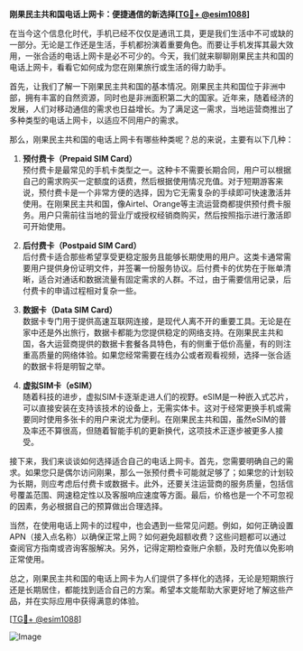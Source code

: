**刚果民主共和国电话上网卡：便捷通信的新选择[[TG💪+ @esim1088](https://t.me/s/esim1088)]**

在当今这个信息化时代，手机已经不仅仅是通讯工具，更是我们生活中不可或缺的一部分。无论是工作还是生活，手机都扮演着重要角色。而要让手机发挥其最大效用，一张合适的电话上网卡是必不可少的。今天，我们就来聊聊刚果民主共和国的电话上网卡，看看它如何成为您在刚果旅行或生活的得力助手。

首先，让我们了解一下刚果民主共和国的基本情况。刚果民主共和国位于非洲中部，拥有丰富的自然资源，同时也是非洲面积第二大的国家。近年来，随着经济的发展，人们对移动通信的需求也日益增长。为了满足这一需求，当地运营商推出了多种类型的电话上网卡，以适应不同用户的需求。

那么，刚果民主共和国的电话上网卡有哪些种类呢？总的来说，主要有以下几种：

1. **预付费卡（Prepaid SIM Card）**  
   预付费卡是最常见的手机卡类型之一。这种卡不需要长期合同，用户可以根据自己的需求购买一定额度的话费，然后根据使用情况充值。对于短期游客来说，预付费卡是一个非常方便的选择，因为它无需复杂的手续即可快速激活并使用。在刚果民主共和国，像Airtel、Orange等主流运营商都提供预付费卡服务。用户只需前往当地的营业厅或授权经销商购买，然后按照指示进行激活即可开始使用。

2. **后付费卡（Postpaid SIM Card）**  
   后付费卡适合那些希望享受更稳定服务且能够长期使用的用户。这类卡通常需要用户提供身份证明文件，并签署一份服务协议。后付费卡的优势在于账单清晰，适合对通话和数据流量有固定需求的人群。不过，由于需要信用记录，后付费卡的申请过程相对复杂一些。

3. **数据卡（Data SIM Card）**  
   数据卡专门用于提供高速互联网连接，是现代人离不开的重要工具。无论是在家中还是外出旅行，数据卡都能为您提供稳定的网络支持。在刚果民主共和国，各大运营商提供的数据卡套餐各具特色，有的侧重于低价高量，有的则注重高质量的网络体验。如果您经常需要在线办公或者观看视频，选择一张合适的数据卡将是明智之举。

4. **虚拟SIM卡（eSIM）**  
   随着科技的进步，虚拟SIM卡逐渐走进人们的视野。eSIM是一种嵌入式芯片，可以直接安装在支持该技术的设备上，无需实体卡。这对于经常更换手机或需要同时使用多张卡的用户来说尤为便利。在刚果民主共和国，虽然eSIM的普及率还不算很高，但随着智能手机的更新换代，这项技术正逐步被更多人接受。

接下来，我们来谈谈如何选择适合自己的电话上网卡。首先，您需要明确自己的需求。如果您只是偶尔访问刚果，那么一张预付费卡可能就足够了；如果您的计划较为长期，则应考虑后付费卡或数据卡。此外，还要关注运营商的服务质量，包括信号覆盖范围、网速稳定性以及客服响应速度等方面。最后，价格也是一个不可忽视的因素，务必根据自己的预算做出合理选择。

当然，在使用电话上网卡的过程中，也会遇到一些常见问题。例如，如何正确设置APN（接入点名称）以确保正常上网？如何避免超额收费？这些问题都可以通过查阅官方指南或咨询客服解决。另外，记得定期检查账户余额，及时充值以免影响正常使用。

总之，刚果民主共和国的电话上网卡为人们提供了多样化的选择，无论是短期旅行还是长期居住，都能找到适合自己的方案。希望本文能帮助大家更好地了解这些产品，并在实际应用中获得满意的体验。

[[TG💪+ @esim1088](https://t.me/s/esim1088)]  

![Image](https://i.postimg.cc/4NQfJmqS/Snipaste-2025-05-13-00-14-12.png)
